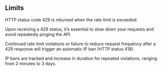 ## Limits<br>

<p>HTTP status code 429 is returned when the rate limit is exceeded.
</p>

<p>Upon receiving a 429 status, it’s essential to slow down your requests and avoid repeatedly pinging the API.
</p>
<p>
Continued rate limit violations or failure to reduce request frequency after a 429 response will trigger an automatic IP ban (HTTP status 418).
</p>

<p>IP bans are tracked and increase in duration for repeated violations, ranging from 2 minutes to 3 days.
</p>
